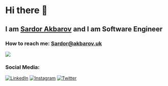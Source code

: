 # Hi there 👋 

## I am <a href="https://t.me/theAkbarov">Sardor Akbarov</a> and I am Software Engineer

### How to reach me: <a href="mailto:sardor@akbarov.uk">Sardor@akbarov.uk</a>

![](https://github-readme-stats.vercel.app/api?username=theAkbarov&count_private=true&show_icons=true&theme=react)

### Social Media:

<a href="https://www.linkedin.com/in/sardor-akbarov/" target="_blank"><img src="https://img.shields.io/badge/LinkedIn-%230077B5.svg?&style=flat-square&logo=linkedin&logoColor=white" alt="LinkedIn"></a> <a href="https://www.instagram.com/akbarov.dev" target="_blank"><img src="https://img.shields.io/badge/Instagram-%23E4405F.svg?&style=flat-square&logo=instagram&logoColor=white" alt="Instagram"></a> <a href="https://www.twitter.com/theAkbarov" target="_blank"><img src="https://img.shields.io/badge/Twitter-%231877F2.svg?&style=flat-square&logo=twitter&logoColor=white" alt="Twitter"></a>
